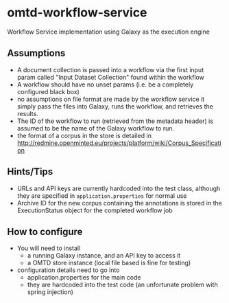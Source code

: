 # omtd-workflow-service
Workflow Service implementation using Galaxy as the execution engine

## Assumptions
- A document collection is passed into a workflow via the first input param called "Input Dataset Collection" found within the workflow
- A workflow should have no unset params (i.e. be a completely configured black box)
- no assumptions on file format are made by the workflow service it simply pass the files into Galaxy, runs the workflow, and retrieves the results.
- The ID of the workflow to run (retrieved from the metadata header) is assumed to be the name of the Galaxy workflow to run.
- the format of a corpus in the store is detailed in http://redmine.openminted.eu/projects/platform/wiki/Corpus_Specification
    
## Hints/Tips
- URLs and API keys are currently hardcoded into the test class, although they are specified in `application.properties` for normal use
- Archive ID for the new corpus containing the annotations is stored in the ExecutionStatus object for the completed workflow job

## How to configure
- You will need to install
  - a running Galaxy instance, and an API key to access it
  - a OMTD store instance (local file based is fine for testing)
- configuration details need to go into
  - application.properties for the main code
  - they are hardcoded into the test code (an unfortunate problem with spring injection)

